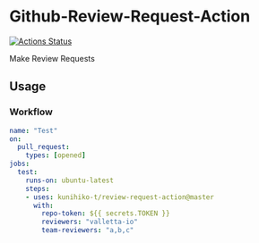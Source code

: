 # Github-Review-Request-Action
[![Actions Status](https://github.com/kunihiko-t/review-request-action/workflows/Test/badge.svg)](https://github.com/kunihiko-t/review-request-action/actions)

Make Review Requests

## Usage

### Workflow
```yaml
name: "Test"
on:
  pull_request:
    types: [opened]
jobs:
  test:
    runs-on: ubuntu-latest
    steps:
    - uses: kunihiko-t/review-request-action@master
      with:
        repo-token: ${{ secrets.TOKEN }}
        reviewers: "valletta-io"
        team-reviewers: "a,b,c"
``` 
